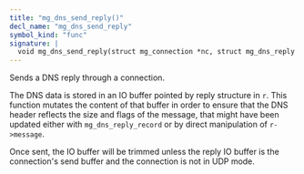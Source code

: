 ```yaml
---
title: "mg_dns_send_reply()"
decl_name: "mg_dns_send_reply"
symbol_kind: "func"
signature: |
  void mg_dns_send_reply(struct mg_connection *nc, struct mg_dns_reply *r);
---
```


Sends a DNS reply through a connection.

The DNS data is stored in an IO buffer pointed by reply structure in `r`.
This function mutates the content of that buffer in order to ensure that
the DNS header reflects the size and flags of the message, that might have been
updated either with `mg_dns_reply_record` or by direct manipulation of
`r->message`.

Once sent, the IO buffer will be trimmed unless the reply IO buffer
is the connection's send buffer and the connection is not in UDP mode. 

